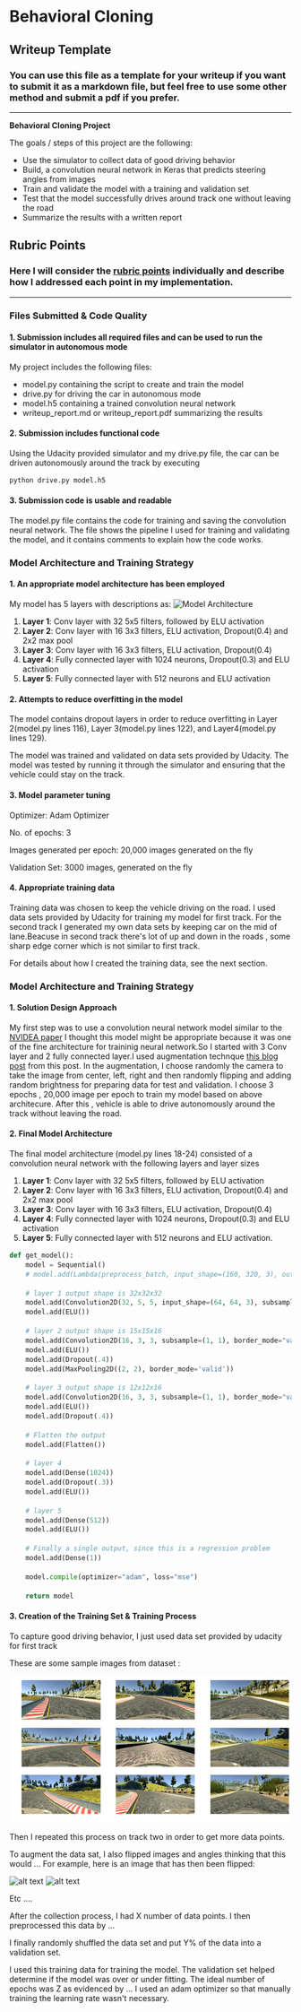 # **Behavioral Cloning** 

## Writeup Template

### You can use this file as a template for your writeup if you want to submit it as a markdown file, but feel free to use some other method and submit a pdf if you prefer.

---

**Behavioral Cloning Project**

The goals / steps of this project are the following:
* Use the simulator to collect data of good driving behavior
* Build, a convolution neural network in Keras that predicts steering angles from images
* Train and validate the model with a training and validation set
* Test that the model successfully drives around track one without leaving the road
* Summarize the results with a written report


[//]: # (Image References)

[image1]: ./examples/placeholder.png "Model Visualization"
[image2]: ./examples/placeholder.png "Grayscaling"
[image3]: ./examples/placeholder_small.png "Recovery Image"
[image4]: ./examples/placeholder_small.png "Recovery Image"
[image5]: ./examples/placeholder_small.png "Recovery Image"
[image6]: ./examples/placeholder_small.png "Normal Image"
[image7]: ./examples/placeholder_small.png "Flipped Image"

## Rubric Points
### Here I will consider the [rubric points](https://review.udacity.com/#!/rubrics/432/view) individually and describe how I addressed each point in my implementation.  

---
### Files Submitted & Code Quality

#### 1. Submission includes all required files and can be used to run the simulator in autonomous mode

My project includes the following files:
* model.py containing the script to create and train the model
* drive.py for driving the car in autonomous mode
* model.h5 containing a trained convolution neural network 
* writeup_report.md or writeup_report.pdf summarizing the results

#### 2. Submission includes functional code
Using the Udacity provided simulator and my drive.py file, the car can be driven autonomously around the track by executing 
```sh
python drive.py model.h5
```

#### 3. Submission code is usable and readable

The model.py file contains the code for training and saving the convolution neural network. The file shows the pipeline I used for training and validating the model, and it contains comments to explain how the code works.

### Model Architecture and Training Strategy

#### 1. An appropriate model architecture has been employed
My model has 5 layers with descriptions as:
![Model Architecture](model_architecture.png)
1. **Layer 1**: Conv layer with 32 5x5 filters, followed by ELU activation
2. **Layer 2**: Conv layer with 16 3x3 filters, ELU activation, Dropout(0.4) and 2x2 max pool
3. **Layer 3**: Conv layer with 16 3x3 filters, ELU activation, Dropout(0.4)
4. **Layer 4**: Fully connected layer with 1024 neurons, Dropout(0.3) and ELU activation
5. **Layer 5**: Fully connected layer with 512 neurons and ELU activation

#### 2. Attempts to reduce overfitting in the model

The model contains dropout layers in order to reduce overfitting in Layer 2(model.py lines 116), Layer 3(model.py lines 122), and Layer4(model.py lines 129). 

The model was trained and validated on data sets provided by Udacity. The model was tested by running it through the simulator and ensuring that the vehicle could stay on the track.

#### 3. Model parameter tuning

Optimizer: Adam Optimizer

No. of epochs: 3

Images generated per epoch: 20,000 images generated on the fly

Validation Set: 3000 images, generated on the fly

#### 4. Appropriate training data

Training data was chosen to keep the vehicle driving on the road. I used data sets provided by Udacity for training my model for first track. For the second track I generated my own data sets by keeping car on the mid of lane.Beacuse in second track there's lot of  up and down in the roads , some sharp edge corner which is not similar to first track.

For details about how I created the training data, see the next section. 

### Model Architecture and Training Strategy

#### 1. Solution Design Approach


My first step was to use a convolution neural network model similar to the [NVIDEA paper](http://images.nvidia.com/content/tegra/automotive/images/2016/solutions/pdf/end-to-end-dl-using-px.pdf) I thought this model might be appropriate because it was one of the fine architecture for traininig neural network.So I started with 3 Conv layer and 2 fully connected layer.I used augmentation technque [this blog post](https://chatbotslife.com/using-augmentation-to-mimic-human-driving-496b569760a9#.d779iwp28) from this post. In the augmentation, I choose randomly the camera to take the image from center, left, right
and then randomly flipping and adding random brightness for preparing data for test and validation.
I choose 3 epochs , 20,000 image per epoch to train my model based on above architecure.
After this , vehicle is able to drive autonomously around the track without leaving the road.

#### 2. Final Model Architecture

The final model architecture (model.py lines 18-24) consisted of a convolution neural network with the following layers and layer sizes 
1. **Layer 1**: Conv layer with 32 5x5 filters, followed by ELU activation
2. **Layer 2**: Conv layer with 16 3x3 filters, ELU activation, Dropout(0.4) and 2x2 max pool
3. **Layer 3**: Conv layer with 16 3x3 filters, ELU activation, Dropout(0.4)
4. **Layer 4**: Fully connected layer with 1024 neurons, Dropout(0.3) and ELU activation
5. **Layer 5**: Fully connected layer with 512 neurons and ELU activation.

```py
def get_model():
    model = Sequential()
    # model.add(Lambda(preprocess_batch, input_shape=(160, 320, 3), output_shape=(64, 64, 3)))

    # layer 1 output shape is 32x32x32
    model.add(Convolution2D(32, 5, 5, input_shape=(64, 64, 3), subsample=(2, 2), border_mode="same"))
    model.add(ELU())

    # layer 2 output shape is 15x15x16
    model.add(Convolution2D(16, 3, 3, subsample=(1, 1), border_mode="valid"))
    model.add(ELU())
    model.add(Dropout(.4))
    model.add(MaxPooling2D((2, 2), border_mode='valid'))

    # layer 3 output shape is 12x12x16
    model.add(Convolution2D(16, 3, 3, subsample=(1, 1), border_mode="valid"))
    model.add(ELU())
    model.add(Dropout(.4))

    # Flatten the output
    model.add(Flatten())

    # layer 4
    model.add(Dense(1024))
    model.add(Dropout(.3))
    model.add(ELU())

    # layer 5
    model.add(Dense(512))
    model.add(ELU())

    # Finally a single output, since this is a regression problem
    model.add(Dense(1))

    model.compile(optimizer="adam", loss="mse")

    return model
```

#### 3. Creation of the Training Set & Training Process

To capture good driving behavior, I just used data set provided by udacity for first track

These are some sample images from dataset :

![SampleImages](sample_images.png)

Then I repeated this process on track two in order to get more data points.

To augment the data sat, I also flipped images and angles thinking that this would ... For example, here is an image that has then been flipped:

![alt text][image6]
![alt text][image7]

Etc ....

After the collection process, I had X number of data points. I then preprocessed this data by ...


I finally randomly shuffled the data set and put Y% of the data into a validation set. 

I used this training data for training the model. The validation set helped determine if the model was over or under fitting. The ideal number of epochs was Z as evidenced by ... I used an adam optimizer so that manually training the learning rate wasn't necessary.
